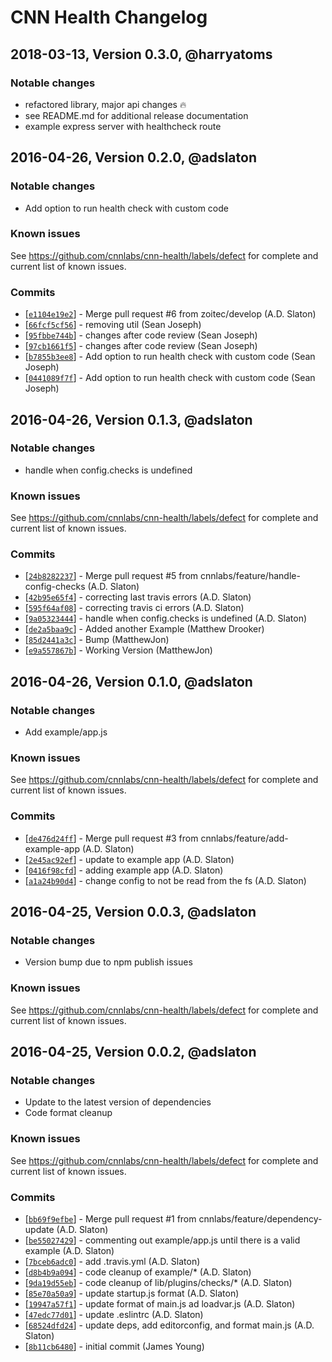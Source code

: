 # CNN Health Changelog


## 2018-03-13, Version 0.3.0, @harryatoms

### Notable changes
- refactored library, major api changes 🔥
- see README.md for additional release documentation
- example express server with healthcheck route

## 2016-04-26, Version 0.2.0, @adslaton

### Notable changes

- Add option to run health check with custom code

### Known issues

See https://github.com/cnnlabs/cnn-health/labels/defect for complete and
current list of known issues.

### Commits

* [[`e1104e19e2`](https://github.com/cnn-labs/cnn-health/commit/e1104e19e2)] - Merge pull request #6 from zoitec/develop (A.D. Slaton)
* [[`66fcf5cf56`](https://github.com/cnn-labs/cnn-health/commit/66fcf5cf56)] - removing util (Sean Joseph)
* [[`95fbbe744b`](https://github.com/cnn-labs/cnn-health/commit/95fbbe744b)] - changes after code review (Sean Joseph)
* [[`97cb1661f5`](https://github.com/cnn-labs/cnn-health/commit/97cb1661f5)] - changes after code review (Sean Joseph)
* [[`b7855b3ee8`](https://github.com/cnn-labs/cnn-health/commit/b7855b3ee8)] - Add option to run health check with custom code (Sean Joseph)
* [[`0441089f7f`](https://github.com/cnn-labs/cnn-health/commit/0441089f7f)] - Add option to run health check with custom code (Sean Joseph)

## 2016-04-26, Version 0.1.3, @adslaton

### Notable changes

- handle when config.checks is undefined


### Known issues

See https://github.com/cnnlabs/cnn-health/labels/defect for complete and
current list of known issues.

### Commits

* [[`24b8282237`](https://github.com/cnn-labs/cnn-health/commit/24b8282237)] - Merge pull request #5 from cnnlabs/feature/handle-config-checks (A.D. Slaton)
* [[`42b95e65f4`](https://github.com/cnn-labs/cnn-health/commit/42b95e65f4)] - correcting last travis errors (A.D. Slaton)
* [[`595f64af08`](https://github.com/cnn-labs/cnn-health/commit/595f64af08)] - correcting travis ci errors (A.D. Slaton)
* [[`9a05323444`](https://github.com/cnn-labs/cnn-health/commit/9a05323444)] - handle when config.checks is undefined (A.D. Slaton)
* [[`de2a5baa9c`](https://github.com/cnn-labs/cnn-health/commit/de2a5baa9c)] - Added another Example (Matthew Drooker)
* [[`85d2441a3c`](https://github.com/cnn-labs/cnn-health/commit/85d2441a3c)] - Bump (MatthewJon)
* [[`e9a557867b`](https://github.com/cnn-labs/cnn-health/commit/e9a557867b)] - Working Version (MatthewJon)


## 2016-04-26, Version 0.1.0, @adslaton

### Notable changes

- Add example/app.js


### Known issues

See https://github.com/cnnlabs/cnn-health/labels/defect for complete and
current list of known issues.

### Commits

* [[`de476d24ff`](https://github.com/cnn-labs/cnn-health/commit/de476d24ff)] - Merge pull request #3 from cnnlabs/feature/add-example-app (A.D. Slaton)
* [[`2e45ac92ef`](https://github.com/cnn-labs/cnn-health/commit/2e45ac92ef)] - update to example app (A.D. Slaton)
* [[`0416f98cfd`](https://github.com/cnn-labs/cnn-health/commit/0416f98cfd)] - adding example app (A.D. Slaton)
* [[`a1a24b90d4`](https://github.com/cnn-labs/cnn-health/commit/a1a24b90d4)] - change config to not be read from the fs (A.D. Slaton)


## 2016-04-25, Version 0.0.3, @adslaton

### Notable changes

- Version bump due to npm publish issues


### Known issues

See https://github.com/cnnlabs/cnn-health/labels/defect for complete and
current list of known issues.


## 2016-04-25, Version 0.0.2, @adslaton

### Notable changes

- Update to the latest version of dependencies
- Code format cleanup


### Known issues

See https://github.com/cnnlabs/cnn-health/labels/defect for complete and
current list of known issues.


### Commits

* [[`bb69f9efbe`](https://github.com/cnn-labs/cnn-health/commit/bb69f9efbe)] - Merge pull request #1 from cnnlabs/feature/dependency-update (A.D. Slaton)
* [[`be55027429`](https://github.com/cnn-labs/cnn-health/commit/be55027429)] - commenting out example/app.js until there is a valid example (A.D. Slaton)
* [[`7bceb6adc0`](https://github.com/cnn-labs/cnn-health/commit/7bceb6adc0)] - add .travis.yml (A.D. Slaton)
* [[`d8b4b9a094`](https://github.com/cnn-labs/cnn-health/commit/d8b4b9a094)] - code cleanup of example/* (A.D. Slaton)
* [[`9da19d55eb`](https://github.com/cnn-labs/cnn-health/commit/9da19d55eb)] - code cleanup of lib/plugins/checks/* (A.D. Slaton)
* [[`85e70a50a9`](https://github.com/cnn-labs/cnn-health/commit/85e70a50a9)] - update startup.js format (A.D. Slaton)
* [[`19947a57f1`](https://github.com/cnn-labs/cnn-health/commit/19947a57f1)] - update format of main.js ad loadvar.js (A.D. Slaton)
* [[`47edc77d01`](https://github.com/cnn-labs/cnn-health/commit/47edc77d01)] - update .eslintrc (A.D. Slaton)
* [[`68524dfd24`](https://github.com/cnn-labs/cnn-health/commit/68524dfd24)] - update deps, add editorconfig, and format main.js (A.D. Slaton)
* [[`8b11cb6480`](https://github.com/cnn-labs/cnn-health/commit/8b11cb6480)] - initial commit (James Young)
